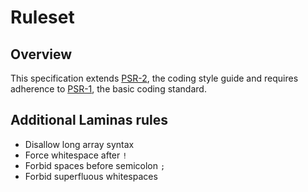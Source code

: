 # Ruleset

## Overview

This specification extends [PSR-2][], the coding style guide and requires
adherence to [PSR-1][], the basic coding standard.

## Additional Laminas rules

- Disallow long array syntax
- Force whitespace after `!`
- Forbid spaces before semicolon `;`
- Forbid superfluous whitespaces

[PSR-1]: https://www.php-fig.org/psr/psr-1/
[PSR-2]: https://www.php-fig.org/psr/psr-2/
